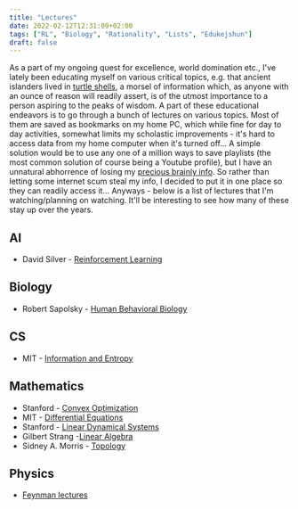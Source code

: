 ```yaml
---
title: "Lectures"
date: 2022-02-12T12:31:09+02:00
tags: ["RL", "Biology", "Rationality", "Lists", "Edukejshun"]
draft: false
---
```


As a part of my ongoing quest for excellence, world domination etc., I've lately been educating myself on various critical topics, e.g. that ancient islanders lived in [turtle shells](https://sententiaeantiquae.com/2022/01/09/turtle-eaters-and-their-homes-2/), a morsel of information which, as anyone with an ounce of reason will readily assert, is of the utmost importance to a person aspiring to the peaks of wisdom. A part of these educational endeavors is to go through a bunch of lectures on various topics. Most of them are saved as bookmarks on my home PC, which while fine for day to day activities, somewhat limits my scholastic improvements - it's hard to access data from my home computer when it's turned off... A simple solution would be to use any one of a million ways to save playlists (the most common solution of course being a Youtube profile), but I have an unnatural abhorrence of losing my [precious brainly info](https://www.youtube.com/watch?v=gNJ4Q9jqL8A). So rather than letting some internet scum steal my info, I decided to put it in one place so they can readily access it...
  Anyways - below is a list of lectures that I'm watching/planning on watching. It'll be interesting to see how many of these stay up over the years.

## AI
 * David Silver - [Reinforcement Learning](https://deepmind.com/learning-resources/-introduction-reinforcement-learning-david-silver)

## Biology
 * Robert Sapolsky - [Human Behavioral Biology](https://www.robertsapolskyrocks.com/intro-to-human-behavioral-biology.html)

## CS

 * MIT - [Information and Entropy](https://mitocw.ups.edu.ec/courses/electrical-engineering-and-computer-science/6-050j-information-and-entropy-spring-2008/)

## Mathematics

 * Stanford - [Convex Optimization](https://see.stanford.edu/Course/EE364A)
 * MIT - [Differential Equations](https://ocw.mit.edu/courses/mathematics/18-03-differential-equations-spring-2010/)
 * Stanford - [Linear Dynamical Systems](https://see.stanford.edu/Course/EE263)
 * Gilbert Strang -[Linear Algebra](https://ocw.mit.edu/courses/mathematics/18-06-linear-algebra-spring-2010/)
 * Sidney A. Morris - [Topology](https://www.topologywithouttears.net/)

## Physics

 * [Feynman lectures](https://www.feynmanlectures.caltech.edu/)
